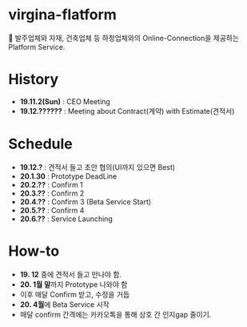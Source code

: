 # virgina-flatform
 :construction: 발주업체와 자재, 건축업체 등 하청업체와의 Online-Connection을 제공하는 Platform Service.

# History
- **19.11.2(Sun)** : CEO Meeting
- **19.12.??????** : Meeting about Contract(계약) with Estimate(견적서)

# Schedule
- **19.12.?** : 견적서 들고 초안 협의(UI까지 있으면 Best)
- **20.1.30** : Prototype DeadLine
- **20.2.??** : Confirm 1 
- **20.3.??** : Confirm 2
- **20.4.??** : Confirm 3 (Beta Service Start)
- **20.5.??** : Confirm 4 
- **20.6.??** : Service Launching

# How-to
- **19. 12** 중에 견적서 들고 만나야 함.
- **20. 1월 말**까지 Prototype 나와야 함
- 이후 매달 Confirm 받고, 수정을 거듭
- **20. 4월**에 Beta Service 시작 
- 매달 confirm 간격에는 카카오톡을 통해 상호 간 인지gap 줄이기.
